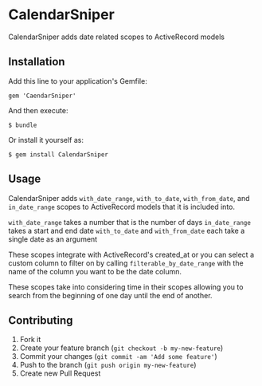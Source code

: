 # CalendarSniper

CalendarSniper adds date related scopes to ActiveRecord models

## Installation

Add this line to your application's Gemfile:

    gem 'CaendarSniper'

And then execute:

    $ bundle

Or install it yourself as:

    $ gem install CalendarSniper

## Usage

CalendarSniper adds ```with_date_range```, ```with_to_date```, ```with_from_date```, and ```in_date_range``` scopes to ActiveRecord models that it is included into.

```with_date_range``` takes a number that is the number of days
```in_date_range``` takes a start and end date
```with_to_date``` and ```with_from_date``` each take a single date as an argument

These scopes integrate with ActiveRecord's created_at or you can select a custom column to filter on by calling ```filterable_by_date_range``` with the name of the column you want to be the date column.

These scopes take into considering time in their scopes allowing you to search from the beginning of one day until the end of another.

## Contributing

1. Fork it
2. Create your feature branch (`git checkout -b my-new-feature`)
3. Commit your changes (`git commit -am 'Add some feature'`)
4. Push to the branch (`git push origin my-new-feature`)
5. Create new Pull Request
